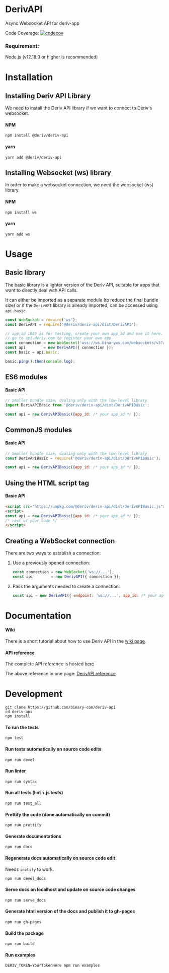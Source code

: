 # DerivAPI

Async Websocket API for deriv-app

Code Coverage: [![codecov](https://codecov.io/gh/binary-com/deriv-api/branch/master/graph/badge.svg)](https://codecov.io/gh/binary-com/deriv-api)

### Requirement:
   
Node.js (v12.18.0 or higher is recommended)

# Installation

## Installing Deriv API Library

We need to install the Deriv API library if we want to connect to Deriv's websocket.
#### NPM

```
npm install @deriv/deriv-api
```

#### yarn

```
yarn add @deriv/deriv-api
```
## Installing Websocket (ws) library

In order to make a websocket connection, we need the websocket (ws) library.
#### NPM

```
npm install ws
```

#### yarn

```
yarn add ws
```

# Usage

## Basic library

The basic library is a lighter version of the Deriv API, suitable for apps that
want to directly deal with API calls.

It can either be imported as a separate module (to reduce the final bundle size)
or if the `DerivAPI` library is already imported, can be accessed using `api.basic`.

```js
const WebSocket = require('ws');
const DerivAPI = require('@deriv/deriv-api/dist/DerivAPI');

// app_id 1089 is for testing, create your own app_id and use it here.
// go to api.deriv.com to register your own app.
const connection = new WebSocket('wss://ws.binaryws.com/websockets/v3?app_id=1089');
const api        = new DerivAPI({ connection });
const basic = api.basic;

basic.ping().then(console.log);
```

## ES6 modules

#### Basic API

```js
// Smaller bundle size, dealing only with the low-level library
import DerivAPIBasic from '@deriv/deriv-api/dist/DerivAPIBasic';

const api = new DerivAPIBasic({app_id: /* your app_id */ });
```

## CommonJS modules

#### Basic API

```js
// Smaller bundle size, dealing only with the low-level library
const DerivAPIBasic = require('@deriv/deriv-api/dist/DerivAPIBasic');

const api = new DerivAPIBasic({app_id: /* your app_id */ });
```

## Using the HTML script tag

#### Basic API

```html
<script src="https://unpkg.com/@deriv/deriv-api/dist/DerivAPIBasic.js"></script>
<script>
const api = new DerivAPIBasic({app_id: /* your app_id */ });
/* rest of your code */
</script>
```

## Creating a WebSocket connection

There are two ways to establish a connection:

1. Use a previously opened connection:
    ```js
    const connection = new WebSocket('ws://...');
    const api        = new DerivAPI({ connection });
    ```

2. Pass the arguments needed to create a connection:
    ```js
    const api = new DerivAPI({ endpoint: 'ws://...', app_id: /* your app_id */, lang: 'EN' });
    ```

# Documentation

#### Wiki

There is a short tutorial about how to use Deriv API in the [wiki page](https://github.com/binary-com/deriv-api/wiki).

#### API reference

The complete API reference is hosted [here](https://binary-com.github.io/deriv-api/)

The above reference in one page: [DerivAPI reference](docs/DerivAPI.md)

# Development

```
git clone https://github.com/binary-com/deriv-api
cd deriv-api
npm install
```

#### To run the tests

```
npm test
```

#### Run tests automatically on source code edits

```
npm run devel
```

#### Run linter

```
npm run syntax
```

#### Run all tests (lint + js tests)

```
npm run test_all
```

#### Prettify the code (done automatically on commit)

```
npm run prettify
```

#### Generate documentations

```
npm run docs
```

#### Regenerate docs automatically on source code edit

Needs `inotify` to work.

```
npm run devel_docs
```

#### Serve docs on localhost and update on source code changes

```
npm run serve_docs
```

#### Generate html version of the docs and publish it to gh-pages

```
npm run gh-pages
```

#### Build the package

```
npm run build
```

#### Run examples

```
DERIV_TOKEN=YourTokenHere npm run examples
```
